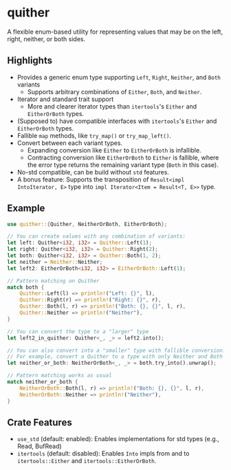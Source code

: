 # quither

A flexible enum-based utility for representing values that may be on the left, right, neither, or both sides.

## Highlights
- Provides a generic enum type supporting `Left`, `Right`, `Neither`, and `Both` variants
  - Supports arbitrary combinations of `Either`, `Both`, and `Neither`.
- Iterator and standard trait support
  - More and clearer iterator types than `itertools`'s `Either` and `EitherOrBoth` types.
- (Supposed to) have compatible interfaces with `itertools`'s `Either` and `EitherOrBoth` types.
- Fallible `map` methods, like `try_map()` or `try_map_left()`.
- Convert between each variant types.
  - Expanding conversion like `Either` to `EitherOrBoth` is infallible.
  - Contracting conversion like `EitherOrBoth` to `Either` is fallible, where the error type returns the remaining variant type (`Both` in this case).
- No-std compatible, can be build without `std` features.
- A bonus feature: Supports the transposition of `Result<impl IntoIterator, E>` type into `impl Iterator<Item = Result<T, E>>` type.

## Example
```rust
use quither::{Quither, NeitherOrBoth, EitherOrBoth};

// You can create values with any combination of variants:
let left: Quither<i32, i32> = Quither::Left(1);
let right: Quither<i32, i32> = Quither::Right(2);
let both: Quither<i32, i32> = Quither::Both(1, 2);
let neither = Neither::Neither;
let left2: EitherOrBoth<i32, i32> = EitherOrBoth::Left(1);

// Pattern matching on Quither
match both {
    Quither::Left(l) => println!("Left: {}", l),
    Quither::Right(r) => println!("Right: {}", r),
    Quither::Both(l, r) => println!("Both: {}, {}", l, r),
    Quither::Neither => println!("Neither"),
}

// You can convert the type to a "larger" type
let left2_in_quither: Quither<_, _> = left2.into();

// You can also convert into a "smaller" type with fallible conversion.
// For example, convert a Quither to a type with only Neither and Both variants
let neither_or_both: NeitherOrBoth<_, _> = both.try_into().unwrap();

// Pattern matching works as usual
match neither_or_both {
    NeitherOrBoth::Both(l, r) => println!("Both: {}, {}", l, r),
    NeitherOrBoth::Neither => println!("Neither"),
}
```

## Crate Features
- `use_std` (default: enabled): Enables implementations for std types (e.g., Read, BufRead) 
- `itertools` (default: disabled): Enables `Into` impls from and to `itertools::Either` and `itertools::EitherOrBoth`.
